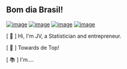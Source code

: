 ## Bom dia Brasil!

[![image](https://img.shields.io/badge/website-000000?style=for-the-badge&logo=About.me&logoColor=white)]([https://abhi-arya1.github.io](https://www.joaovictordias.org//)) [![image](https://img.shields.io/badge/LinkedIn-0077B5?style=for-the-badge&logo=linkedin&logoColor=white)]([https://www.linkedin.com/in/abhiaarya/](https://www.linkedin.com/in/joaovictordias/)) [![image](https://img.shields.io/badge/Gmail-D14836?style=for-the-badge&logo=gmail&logoColor=white)](mailto:joao.victor@wingsgroup.ai) [![image](https://img.shields.io/badge/GitHub-363636?style=for-the-badge&logo=github&logoColor=white)]([https://github.com/abhi-arya1](https://github.com/JVLegend)) 

[ :wave: ] Hi, I'm JV, a Statistician and entrepreneur.

[ :rocket: ] Towards de Top!

[ :books: ] I'm....

